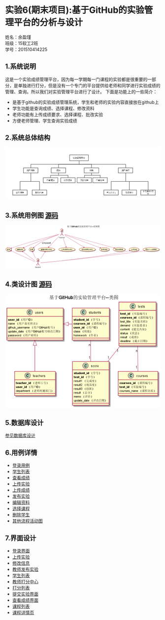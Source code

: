 # 实验6(期末项目):基于GitHub的实验管理平台的分析与设计
姓名：余盈瑾<br>
班级：15软工2班<br>
学号：201510414225<br>

## 1.系统说明
这是一个实验成绩管理平台，因为每一学期每一门课程的实验都是很重要的一部分，是单独进行打分，但是没有一个专门的平台提供给老师和同学进行实验成绩的管理、查询。所以我们对实验管理平台进行了设计。
下面是功能上的一些简介：
- 是基于github的实验成绩管理系统，学生和老师的实验内容直接放在github上
- 学生功能是查询成绩、选择课程、修改资料
- 老师功能有上传成绩要求、选择课程、批改实验
- 方便老师管理、学生查询实验成绩

## 2.系统总体结构
![](pics/系统结构图.png)

## 3.系统用例图 [源码](puml/用例图.puml)
![](pics/用例图.png)

## 4.类设计图 [源码](puml/类图.puml)
![](pics/类图.png)

## 5.数据库设计 
[参见数据库设计](数据库设计.md)

## 6.用例详情
- [登录用例](用例/登录.md)
- [学生列表](用例/学生列表用例.md)
- [查看成绩](用例/查看成绩.md)
- [上传实验](用例/上传实验.md)
- [上传成绩](用例/上传成绩.md)
- [发布实验](用例/发布实验.md)
- [编辑资料](用例/用户编辑资料.md)
- [选择课程](用例/选择课程.md)
- [删除学生](用例/删除学生.md)
- [其他流程活动图](用例/其他活动图.md)

## 7.界面设计
- [登录界面](https://htmlpreview.github.io/?https://github.com/Fhinee/is_analysis/blob/master/test6/ui/home.html)
- [上传实验](https://htmlpreview.github.io/?https://github.com/Fhinee/is_analysis/blob/master/test6/ui/上传实验.html)
- [修改信息](https://htmlpreview.github.io/?https://github.com/Fhinee/is_analysis/blob/master/test6/ui/修改信息.html)
- [教师发布实验](https://htmlpreview.github.io/?https://github.com/Fhinee/is_analysis/blob/master/test6/ui/发布实验.html)
- [学生列表](https://htmlpreview.github.io/?https://github.com/Fhinee/is_analysis/blob/master/test6/ui/学生列表.html)
- [教师打分中心](https://htmlpreview.github.io/?https://github.com/Fhinee/is_analysis/blob/master/test6/ui/打分中心.html)
- [打分列表](https://htmlpreview.github.io/?https://github.com/Fhinee/is_analysis/blob/master/test6/ui/打分列表.html)
- [提交实验界面](https://htmlpreview.github.io/?https://github.com/Fhinee/is_analysis/blob/master/test6/ui/提交界面.html)
- [查看成绩界面](https://htmlpreview.github.io/?https://github.com/Fhinee/is_analysis/blob/master/test6/ui/查看成绩.html)
- [课程列表](https://htmlpreview.github.io/?https://github.com/Fhinee/is_analysis/blob/master/test6/ui/课程列表.html)
- [课程详情页](https://htmlpreview.github.io/?https://github.com/Fhinee/is_analysis/blob/master/test6/ui/课程详情页.html)
